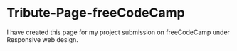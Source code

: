 # Tribute-Page-freeCodeCamp
I have created this page for my project submission on freeCodeCamp under Responsive web design.
